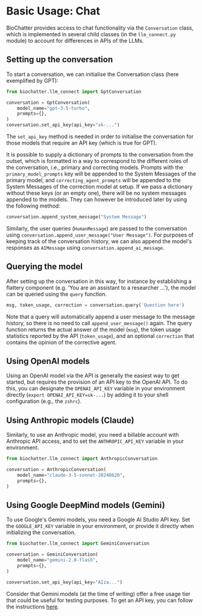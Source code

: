 # Basic Usage: Chat

BioChatter provides access to chat functionality via the `Conversation` class,
which is implemented in several child classes (in the `llm_connect.py` module)
to account for differences in APIs of the LLMs.

## Setting up the conversation

To start a conversation, we can initialise the Conversation class (here
exemplified by GPT):

```python
from biochatter.llm_connect import GptConversation

conversation = GptConversation(
    model_name="gpt-3.5-turbo",
    prompts={},
)
conversation.set_api_key(api_key="sk-...")
```

The `set_api_key` method is needed in order to initialise the conversation for
those models that require an API key (which is true for GPT).

It is possible to supply a dictionary of prompts to the conversation from the
outset, which is formatted in a way to correspond to the different roles of the
conversation, i.e., primary and correcting models. Prompts with the
`primary_model_prompts` key will be appended to the System Messages of the
primary model, and `correcting_agent_prompts` will be appended to the System
Messages of the correction model at setup. If we pass a dictionary without these
keys (or an empty one), there will be no system messages appended to the models.
They can however be introduced later by using the following method:

```python
conversation.append_system_message("System Message")
```

Similarly, the user queries (`HumanMessage`) are passed to the conversation
using `conversation.append_user_message("User Message")`. For purposes of
keeping track of the conversation history, we can also append the model's
responses as `AIMessage` using `conversation.append_ai_message`.

## Querying the model

After setting up the conversation in this way, for instance by establishing a
flattery component (e.g. 'You are an assistant to a researcher ...'), the model
can be queried using the `query` function.

```python
msg, token_usage, correction = conversation.query('Question here')
```

Note that a query will automatically append a user message to the message
history, so there is no need to call `append_user_message()` again. The query
function returns the actual answer of the model (`msg`), the token usage
statistics reported by the API (`token_usage`), and an optional `correction`
that contains the opinion of the corrective agent.

## Using OpenAI models

Using an OpenAI model via the API is generally the easiest way to get started,
but requires the provision of an API key to the OpenAI API. To do this, you can
designate the `OPENAI_API_KEY` variable in your environment directly (`export
OPENAI_API_KEY=sk-...`) by adding it to your shell configuration (e.g., the
`zshrc`).

## Using Anthropic models (Claude)

Similarly, to use an Anthropic model, you need a billable account with Anthropic
API access, and to set the `ANTHROPIC_API_KEY` variable in your environment.

```python
from biochatter.llm_connect import AnthropicConversation

conversation = AnthropicConversation(
    model_name="claude-3-5-sonnet-20240620",
    prompts={},
)
```

## Using Google DeepMind models (Gemini)

To use Google's Gemini models, you need a Google AI Studio API key. Set the 
`GOOGLE_API_KEY` variable in your environment, or provide it directly when
initializing the conversation. 

```python
from biochatter.llm_connect import GeminiConversation

conversation = GeminiConversation(
    model_name="gemini-2.0-flash",
    prompts={},
)

conversation.set_api_key(api_key="AIza...")
```

Consider that Gemini models (at the time of writing) offer a free usage tier
that could be useful for testing purposes. To get an API key, you can follow the
instructions [here](https://ai.google.dev/gemini-api/docs/api-key).
